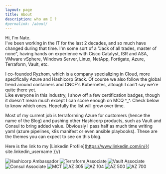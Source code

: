 ```yaml
---
layout: page
title: About
description: who am I ?
#permalink: /about/
---
```


Hi,
I'm Nate. <br>
I've been working in the IT for the last 2 decades, and so much have changed during that time. I'm some sort of a "Jack of all trades, master of none", having hands on experience with Cisco Catalyst, ISR and ASA, VMware vSphere, Windows Server, Linux, NetApp, Fortigate, Azure, Terraform, Vault, etc.

I co-founded Ryzhom, which is a company specializing in Cloud, more specifically Azure and Hashicorp Stack. Of course we also follow the global trend around containers and CNCF's Kubernetes, altough I can't say we're quite there yet. <br>
Like everyone in this industry, I show off a few certification badges, though it doesn't mean much except I can score enough on MCQ ^_^. Check below to know which ones. Hopefully the list will grow over time.

Most of my current job is terraforming Azure for customers (hence the name of the Blog) and pushing other Hashicorp products, such as Vault and Consul to bring added value. Obviously I pass half as much time writing yaml (azure pipelines, k8s manifest or even ansible playbooks).
These are the themes you can expect to see on this blog.

Here is the link to my [Linkedin Profile](https://www.linkedin.com/in/{{ site.linkedin_username }}/)

 ![Hashicorp Ambassador](https://images.credly.com/size/200x200/images/692826e2-8c24-4967-8373-fa75319eaed8/image.png) ![Terraform Associate](https://images.credly.com/size/200x200/images/99289602-861e-4929-8277-773e63a2fa6f/image.png) ![Vault Associate](https://images.credly.com/size/200x200/images/fd1bf1cf-dc60-4868-b3a3-9b93e8af763c/image.png) ![Consul Associate](https://images.credly.com/size/200x200/images/5a1ba86e-8a0f-44cb-b7e2-4c192480fedf/image.png) ![MCT](https://images.credly.com/size/200x200/images/bb4156e4-c2e1-4399-b03c-af6feb7a6cc4/image.png) ![AZ 305](https://images.credly.com/size/200x200/images/987adb7e-49be-4e24-b67e-55986bd3fe66/azure-solutions-architect-expert-600x600.png) ![AZ 104](https://images.credly.com/size/200x200/images/336eebfc-0ac3-4553-9a67-b402f491f185/azure-administrator-associate-600x600.png) ![AZ 500](https://images.credly.com/size/200x200/images/1ad16b6f-2c71-4a2e-ae74-ec69c4766039/azure-security-engineer-associate600x600.png) ![AZ 700](https://images.credly.com/size/200x200/images/c3a2e51d-7984-48cc-a4cb-88d4e8487037/azure-network-engineer-associate-600x600.png)
